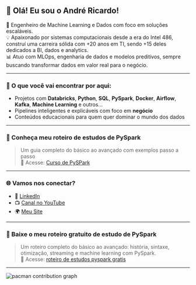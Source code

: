 ## 👋 Olá! Eu sou o André Ricardo!

🎯 Engenheiro de Machine Learning e Dados com foco em soluções escaláveis. <br>
💡 Apaixonado por sistemas computacionais desde a era do Intel 486, construí uma carreira sólida com +20 anos em TI, sendo +15 deles dedicados a BI, dados e analytics. <br>
📊 Atuo com MLOps, engenharia de dados e modelos preditivos, sempre buscando transformar dados em valor real para o negócio. <br>

---

### 🚀 O que você vai encontrar por aqui:

- Projetos com **Databricks**, **Python**, **SQL**, **PySpark**, **Docker**, **Airflow**, **Kafka**, **Machine Learning** e outros...
- Pipelines inteligentes e explicáveis com foco em **negócio**
- Conteúdos educacionais para quem quer dominar o mundo dos dados

---

### 📘 Conheça meu roteiro de estudos de PySpark

> Um guia completo do básico ao avançado com exemplos passo a passo <br>
📖 Acesse: [Curso de PySPark](https://andrericardo.hotmart.host/pagina-de-vendas-curso-pyspark)

---

### 🌐 Vamos nos conectar?

- 🔗 [LinkedIn](https://www.linkedin.com/in/andrericardosouza)
- 📺 [Canal no YouTube](https://www.youtube.com/@andre_ricardo)
- 🌍 [Meu Site](https://www.andrericardo.com.br)

---

### 📘 Baixe o meu roteiro gratuito de estudo de PySpark

> Um roteiro completo do básico ao avançado: história, sintaxe, otimização, streaming e machine learning com PySpark. <br>
📖 Acesse: [roteiro de estudos pyspark gratis](https://www.andrericardo.com.br/roteiro-de-estudos-pyspark-gratis/)

---


<picture>
  <source media="(prefers-color-scheme: dark)" srcset="https://raw.githubusercontent.com/andrericsouza/andrericsouza/output/pacman-contribution-graph-dark.svg">
  <source media="(prefers-color-scheme: light)" srcset="https://raw.githubusercontent.com/andrericsouza/andrericsouza/output/pacman-contribution-graph.svg">
  <img alt="pacman contribution graph" src="https://raw.githubusercontent.com/andrericsouza/andrericsouza/output/pacman-contribution-graph.svg">
</picture>
